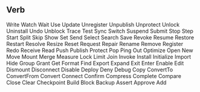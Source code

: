 
Verb
----
Write
Watch
Wait
Use
Update
Unregister
Unpublish
Unprotect
Unlock
Uninstall
Undo
Unblock
Trace
Test
Sync
Switch
Suspend
Submit
Stop
Step
Start
Split
Skip
Show
Set
Send
Select
Search
Save
Revoke
Resume
Restore
Restart
Resolve
Resize
Reset
Request
Repair
Rename
Remove
Register
Redo
Receive
Read
Push
Publish
Protect
Pop
Ping
Out
Optimize
Open
New
Move
Mount
Merge
Measure
Lock
Limit
Join
Invoke
Install
Initialize
Import
Hide
Group
Grant
Get
Format
Find
Export
Expand
Exit
Enter
Enable
Edit
Dismount
Disconnect
Disable
Deploy
Deny
Debug
Copy
ConvertTo
ConvertFrom
Convert
Connect
Confirm
Compress
Complete
Compare
Close
Clear
Checkpoint
Build
Block
Backup
Assert
Approve
Add

